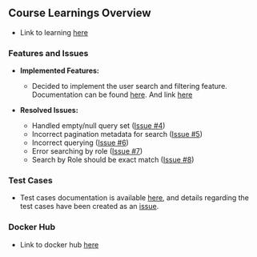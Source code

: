 ## Course Learnings Overview
 - Link to learning [here](https://github.com/ParthPatel101019/user_management/blob/main/learning.md)

### Features and Issues
- **Implemented Features:**
  - Decided to implement the user search and filtering feature. Documentation can be found [here](https://github.com/ParthPatel101019/user_management/blob/main/search.md). And link [here](https://github.com/ParthPatel101019/user_management/pull/12)

- **Resolved Issues:**
  - Handled empty/null query set ([Issue #4](https://github.com/ParthPatel101019/user_management/issues/4))
  - Incorrect pagination metadata for search ([Issue #5](https://github.com/ParthPatel101019/user_management/issues/5))
  - Incorrect querying ([Issue #6](https://github.com/ParthPatel101019/user_management/issues/6))
  - Error searching by role ([Issue #7](https://github.com/ParthPatel101019/user_management/issues/7))
  - Search by Role should be exact match ([Issue #8](https://github.com/ParthPatel101019/user_management/issues/8))

### Test Cases
- Test cases documentation is available [here](https://github.com/ParthPatel101019/user_management/blob/main/tests/test_services/test_search.py), and details regarding the test cases have been created as an [issue](https://github.com/ParthPatel101019/user_management/issues/10).

### Docker Hub
- Link to docker hub [here](https://hub.docker.com/repository/docker/parthpatel101019/user_management/general)
